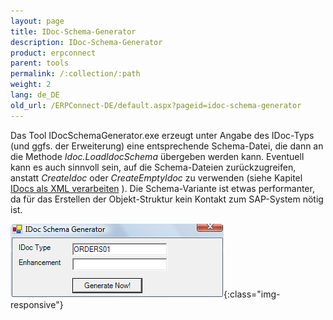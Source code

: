 ```yaml
---
layout: page
title: IDoc-Schema-Generator
description: IDoc-Schema-Generator
product: erpconnect
parent: tools
permalink: /:collection/:path
weight: 2
lang: de_DE
old_url: /ERPConnect-DE/default.aspx?pageid=idoc-schema-generator
---
```


Das Tool IDocSchemaGenerator.exe erzeugt unter Angabe des IDoc-Typs (und ggfs. der Erweiterung) eine entsprechende Schema-Datei, die dann an die Methode *Idoc.LoadIdocSchema* übergeben werden kann. Eventuell kann es auch sinnvoll sein, auf die Schema-Dateien zurückzugreifen, anstatt *CreateIdoc* oder *CreateEmptyIdoc* zu verwenden (siehe Kapitel [IDocs als XML verarbeiten](../idocs-senden-und-empfangen/idocs-als-xml-verarbeiten) ). Die Schema-Variante ist etwas performanter, da für das Erstellen der Objekt-Struktur kein Kontakt zum SAP-System nötig ist.

![Tools-002](/img/content/Tools-002.png){:class="img-responsive"}